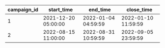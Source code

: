 |campaign_id|start_time|end_time|close_time|
| --- | --- | --- | --- |
|1|2021-12-20 05:00:00|2022-01-04 04:59:59|2022-01-10 11:59:59|
|2|2022-08-15 11:00:00|2022-08-31 10:59:59|2022-09-05 23:59:59|